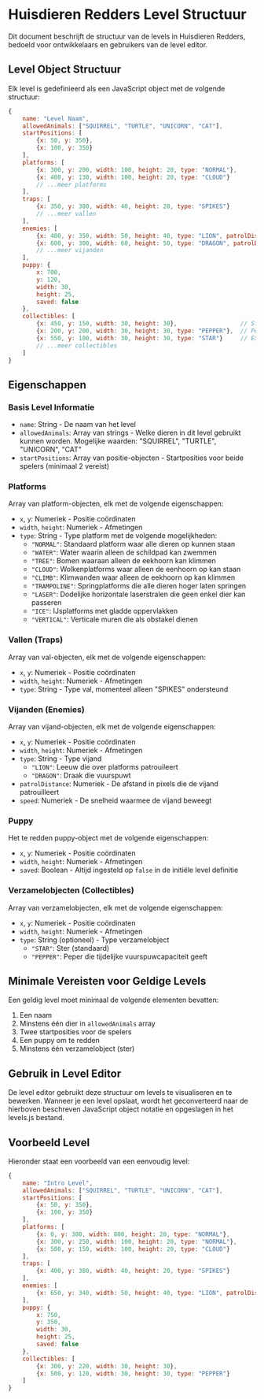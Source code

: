# Huisdieren Redders Level Structuur

Dit document beschrijft de structuur van de levels in Huisdieren Redders, bedoeld voor ontwikkelaars en gebruikers van de level editor.

## Level Object Structuur

Elk level is gedefinieerd als een JavaScript object met de volgende structuur:

```javascript
{
    name: "Level Naam",
    allowedAnimals: ["SQUIRREL", "TURTLE", "UNICORN", "CAT"],
    startPositions: [
        {x: 50, y: 350},
        {x: 100, y: 350}
    ],
    platforms: [
        {x: 300, y: 200, width: 100, height: 20, type: "NORMAL"},
        {x: 400, y: 130, width: 100, height: 20, type: "CLOUD"}
        // ...meer platforms
    ],
    traps: [
        {x: 350, y: 380, width: 40, height: 20, type: "SPIKES"}
        // ...meer vallen
    ],
    enemies: [
        {x: 400, y: 350, width: 50, height: 40, type: "LION", patrolDistance: 100, speed: 1},
        {x: 600, y: 300, width: 60, height: 50, type: "DRAGON", patrolDistance: 150, speed: 0.8}
        // ...meer vijanden
    ],
    puppy: {
        x: 700, 
        y: 120, 
        width: 30, 
        height: 25, 
        saved: false
    },
    collectibles: [
        {x: 450, y: 150, width: 30, height: 30},                  // Standaard ster
        {x: 200, y: 200, width: 30, height: 30, type: "PEPPER"},  // Peper
        {x: 550, y: 100, width: 30, height: 30, type: "STAR"}     // Expliciet aangegeven ster
        // ...meer collectibles
    ]
}
```

## Eigenschappen

### Basis Level Informatie
- `name`: String - De naam van het level
- `allowedAnimals`: Array van strings - Welke dieren in dit level gebruikt kunnen worden. Mogelijke waarden: "SQUIRREL", "TURTLE", "UNICORN", "CAT"
- `startPositions`: Array van positie-objecten - Startposities voor beide spelers (minimaal 2 vereist)

### Platforms
Array van platform-objecten, elk met de volgende eigenschappen:
- `x`, `y`: Numeriek - Positie coördinaten
- `width`, `height`: Numeriek - Afmetingen
- `type`: String - Type platform met de volgende mogelijkheden:
  - `"NORMAL"`: Standaard platform waar alle dieren op kunnen staan
  - `"WATER"`: Water waarin alleen de schildpad kan zwemmen
  - `"TREE"`: Bomen waaraan alleen de eekhoorn kan klimmen
  - `"CLOUD"`: Wolkenplatforms waar alleen de eenhoorn op kan staan
  - `"CLIMB"`: Klimwanden waar alleen de eekhoorn op kan klimmen
  - `"TRAMPOLINE"`: Springplatforms die alle dieren hoger laten springen
  - `"LASER"`: Dodelijke horizontale laserstralen die geen enkel dier kan passeren
  - `"ICE"`: IJsplatforms met gladde oppervlakken
  - `"VERTICAL"`: Verticale muren die als obstakel dienen

### Vallen (Traps)
Array van val-objecten, elk met de volgende eigenschappen:
- `x`, `y`: Numeriek - Positie coördinaten
- `width`, `height`: Numeriek - Afmetingen
- `type`: String - Type val, momenteel alleen "SPIKES" ondersteund

### Vijanden (Enemies)
Array van vijand-objecten, elk met de volgende eigenschappen:
- `x`, `y`: Numeriek - Positie coördinaten
- `width`, `height`: Numeriek - Afmetingen
- `type`: String - Type vijand
  - `"LION"`: Leeuw die over platforms patrouileert
  - `"DRAGON"`: Draak die vuurspuwt
- `patrolDistance`: Numeriek - De afstand in pixels die de vijand patrouilleert
- `speed`: Numeriek - De snelheid waarmee de vijand beweegt

### Puppy
Het te redden puppy-object met de volgende eigenschappen:
- `x`, `y`: Numeriek - Positie coördinaten
- `width`, `height`: Numeriek - Afmetingen
- `saved`: Boolean - Altijd ingesteld op `false` in de initiële level definitie

### Verzamelobjecten (Collectibles)
Array van verzamelobjecten, elk met de volgende eigenschappen:
- `x`, `y`: Numeriek - Positie coördinaten
- `width`, `height`: Numeriek - Afmetingen
- `type`: String (optioneel) - Type verzamelobject
  - `"STAR"`: Ster (standaard)
  - `"PEPPER"`: Peper die tijdelijke vuurspuwcapaciteit geeft

## Minimale Vereisten voor Geldige Levels

Een geldig level moet minimaal de volgende elementen bevatten:
1. Een naam
2. Minstens één dier in `allowedAnimals` array
3. Twee startposities voor de spelers
4. Een puppy om te redden
5. Minstens één verzamelobject (ster)

## Gebruik in Level Editor

De level editor gebruikt deze structuur om levels te visualiseren en te bewerken. Wanneer je een level opslaat, wordt het geconverteerd naar de hierboven beschreven JavaScript object notatie en opgeslagen in het levels.js bestand.

## Voorbeeld Level

Hieronder staat een voorbeeld van een eenvoudig level:

```javascript
{
    name: "Intro Level",
    allowedAnimals: ["SQUIRREL", "TURTLE", "UNICORN", "CAT"],
    startPositions: [
        {x: 50, y: 350},
        {x: 100, y: 350}
    ],
    platforms: [
        {x: 0, y: 380, width: 800, height: 20, type: "NORMAL"},
        {x: 300, y: 250, width: 100, height: 20, type: "NORMAL"},
        {x: 500, y: 150, width: 100, height: 20, type: "CLOUD"}
    ],
    traps: [
        {x: 400, y: 380, width: 40, height: 20, type: "SPIKES"}
    ],
    enemies: [
        {x: 650, y: 340, width: 50, height: 40, type: "LION", patrolDistance: 100, speed: 1}
    ],
    puppy: {
        x: 750, 
        y: 350, 
        width: 30, 
        height: 25, 
        saved: false
    },
    collectibles: [
        {x: 300, y: 220, width: 30, height: 30},
        {x: 500, y: 120, width: 30, height: 30, type: "PEPPER"}
    ]
}
```